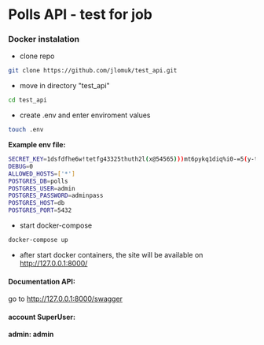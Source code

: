 # Polls API - test for job

### Docker instalation

- clone repo
```sh
git clone https://github.com/jlomuk/test_api.git
```
- move in directory "test_api"

```sh
cd test_api
```
- create .env and  enter enviroment values
```sh
touch .env
```
**Example env file:**
```sh
SECRET_KEY=1dsfdfhe6w!tetfg43325thuth2l(x@54565)))mt6pykq1diq%i0-=5(y-to9yos8m&0svzfv
DEBUG=0
ALLOWED_HOSTS=['*']
POSTGRES_DB=polls
POSTGRES_USER=admin
POSTGRES_PASSWORD=adminpass
POSTGRES_HOST=db
POSTGRES_PORT=5432
```
- start docker-compose 

```sh
docker-compose up
```
- after start docker containers,  the site will be available on http://127.0.0.1:8000/



#### Documentation API:
go to http://127.0.0.1:8000/swagger

#### account SuperUser:
**admin: admin**
